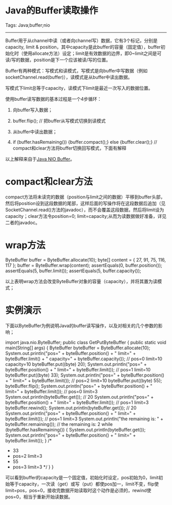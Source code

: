 # Java的Buffer读取操作
Tags: Java;buffer;nio

------

Buffer用于从channel中读（或者向channel写）数据，它有3个标记，分别是capacity, limit & position，其中capacity是此buffer的容量（固定值），buffer初始化时（使用allocate方法）设定；limit是有效数据的边界，即0~limit之间是可读/写的数据，position是下一个应该被读/写的位置。

 

Buffer有两种模式：写模式和读模式，写模式是向buffer中写数据（例如socketChannel.read(buffer)），读模式是从buffer中读出数据。

 

写模式下limit总等于capacity，读模式下limit是最近一次写入的数据位置。

 

使用buffer读写数据的基本过程是一个4步循环：

1. 向buffer写入数据；

1. buffer.flip(); // 把buffer从写模式切换到读模式

1. 从buffer中读出数据；

1. if (buffer.hasRemaining()) {buffer.compact();} else {buffer.clear();} // compact和clear方法将buffer切换回写模式，下面有解释

以上解释来自于[Java NIO Buffer](http://tutorials.jenkov.com/java-nio/buffers.html)。

 

# compact和clear方法

 

compact方法将未读完的数据（position与limit之间的数据）平移到buffer头部，然后将position设到这段数据的尾部，这样后面的写操作将在这段数据后追加（见SocketChannel.read()方法的javadoc），而不会覆盖这段数据，然后将limit设为capacity；clear方法令position=0; limit=capacity;从而为读数据做好准备，详见二者的javadoc。

 

# wrap方法

 ByteBuffer buffer = ByteBuffer.allocate(10); 
 byte[] content = { 27, 91, 75, 116, 117 }; 
 buffer = ByteBuffer.wrap(content); 
 assertEquals(0, buffer.position()); 
 assertEquals(5, buffer.limit()); 
 assertEquals(5, buffer.capacity());

以上表明wrap方法会改变ByteBuffer对象的容量（capacity），并将其置为读模式；

 

# 实例演示

 

下面以ByteBuffer为例说明Java的buffer读写操作，以及对相关的几个参数的影响；

 import java.nio.ByteBuffer; 
 public class GetPutByteBuffer { 
  public static void main(String[] args) { 
   ByteBuffer byteBuffer = ByteBuffer.allocate(10); 
   System.out.println("pos=" + byteBuffer.position() + " limit=" + byteBuffer.limit() + " capacity=" + byteBuffer.capacity()); 
   // pos=0 limit=10 capacity=10 
   byteBuffer.put((byte) 20); 
   System.out.println("pos=" + byteBuffer.position() + " limit=" + byteBuffer.limit()); 
   // pos=1 limit=10 
   byteBuffer.put((byte) 33); 
   System.out.println("pos=" + byteBuffer.position() + " limit=" + byteBuffer.limit()); 
   // pos=2 limit=10 
   byteBuffer.put((byte) 55); 
   byteBuffer.flip(); 
   System.out.println("pos=" + byteBuffer.position() + " limit=" + byteBuffer.limit()); 
   // pos=0 limit=3 
   System.out.println(byteBuffer.get()); 
   // 20 
   System.out.println("pos=" + byteBuffer.position() + " limit=" + byteBuffer.limit()); 
   // pos=1 limit=3 
   byteBuffer.rewind(); 
   System.out.println(byteBuffer.get()); 
   // 20 
   System.out.println("pos=" + byteBuffer.position() + " limit=" + byteBuffer.limit()); 
   // pos=1 limit=3 
   System.out.println("the remaining is: " + byteBuffer.remaining()); 
   // the remaining is: 2 
   while (byteBuffer.hasRemaining()) { 
    System.out.println(byteBuffer.get()); 
    System.out.println("pos=" + byteBuffer.position() + " limit=" + byteBuffer.limit()); 
   } 
   /* 
   * 33 
   * pos=2 limit=3 
   * 55 
   * pos=3 limit=3 
   */ 
  } 
 }

可以看到buffer的capacity是一个固定值，初始化时设定，pos初始为0，limit初始等于capacity，一次读（get）或写（put）都使pos加一，limit不变，flip使limit=pos，pos=0，接收完数据开始读取时这个动作是必须的，rewind使pos=0，相当于重新开始读数据。